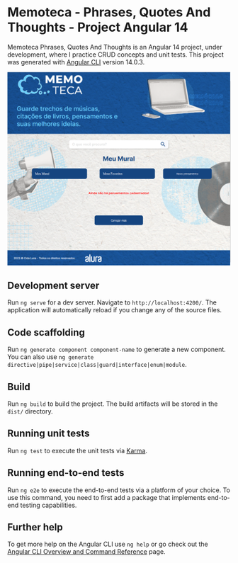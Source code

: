 # Memoteca - Phrases, Quotes And Thoughts - Project Angular 14

Memoteca Phrases, Quotes And Thoughts is an Angular 14 project, under development, where I practice CRUD concepts and unit tests. 
This project was generated with [Angular CLI](https://github.com/angular/angular-cli) version 14.0.3.



![Página Web com um mural de frases para criar, editar ou remover pensamentos/citações](https://github.com/cidaluna/memoteca-angular-14/blob/lunabranch/src/assets/memoteca-phrases-quotes-and-thoughts-angular-14-Cida-Luna-It-Developer-Brazil.PNG)


## Development server

Run `ng serve` for a dev server. Navigate to `http://localhost:4200/`. The application will automatically reload if you change any of the source files.

## Code scaffolding

Run `ng generate component component-name` to generate a new component. You can also use `ng generate directive|pipe|service|class|guard|interface|enum|module`.

## Build

Run `ng build` to build the project. The build artifacts will be stored in the `dist/` directory.

## Running unit tests

Run `ng test` to execute the unit tests via [Karma](https://karma-runner.github.io).

## Running end-to-end tests

Run `ng e2e` to execute the end-to-end tests via a platform of your choice. To use this command, you need to first add a package that implements end-to-end testing capabilities.

## Further help

To get more help on the Angular CLI use `ng help` or go check out the [Angular CLI Overview and Command Reference](https://angular.io/cli) page.
